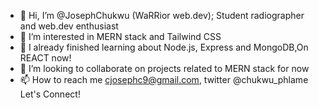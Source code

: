- 👋 Hi, I’m @JosephChukwu (WaRRior web.dev); Student radiographer and web.dev enthusiast 
- 👀 I’m interested in MERN stack and Tailwind CSS
- 🌱 I already finished learning about Node.js, Express and MongoDB,On REACT now!
- 💞️ I’m looking to collaborate on projects related to MERN stack for now
- 📫 How to reach me cjosephc9@gmail.com, twitter @chukwu_phlame Let's Connect!

<!---
JosephChukwu/JosephChukwu is a ✨ special ✨ repository because its `README.md` (this file) appears on your GitHub profile.
You can click the Preview link to take a look at your changes.
--->

